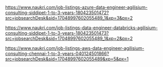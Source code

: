 


https://www.naukri.com/job-listings-azure-data-engineer-agilisium-consulting-siddipet-1-to-3-years-180423501472?src=jobsearchDesk&sid=17048997602055489_1&xp=3&px=2



https://www.naukri.com/job-listings-data-engineer-databricks-agilisium-consulting-siddipet-1-to-3-years-180423501473?src=jobsearchDesk&sid=17048997602055489_1&xp=2&px=2



https://www.naukri.com/job-listings-aws-data-engineer-agilisium-consulting-chennai-1-to-3-years-040124501866?src=jobsearchDesk&sid=17048997602055489&xp=5&px=1


